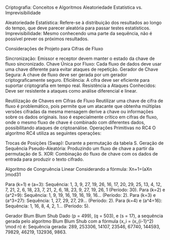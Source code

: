 Criptografia: Conceitos e Algoritmos
Aleatoriedade Estatística vs. Imprevisibilidade

Aleatoriedade Estatística: Refere-se à distribuição dos resultados ao longo do tempo, que deve parecer aleatória para passar testes estatísticos.
Imprevisibilidade: Mesmo conhecendo uma parte da sequência, não é possível prever os próximos resultados.

Considerações de Projeto para Cifras de Fluxo

Sincronização: Emissor e receptor devem manter o estado da chave de fluxo sincronizado.
Chave Única por Fluxo: Cada fluxo de dados deve usar uma chave diferente para evitar ataques de repetição.
Gerador de Chave Segura: A chave de fluxo deve ser gerada por um gerador criptograficamente seguro.
Eficiência: A cifra deve ser eficiente para suportar criptografia em tempo real.
Resistência a Ataques Conhecidos: Deve ser resistente a ataques como análise diferencial e linear.

Reutilização de Chaves em Cifras de Fluxo
Reutilizar uma chave de cifra de fluxo é problemático, pois permite que um atacante que obtenha múltiplas versões cifradas da mesma mensagem derive a chave ou informações sobre os dados originais. Isso é especialmente crítico em cifras de fluxo, onde o mesmo fluxo de chave é combinado com diferentes dados, possibilitando ataques de criptoanálise.
Operações Primitivas no RC4
O algoritmo RC4 utiliza as seguintes operações:

Trocas de Posições (Swap): Durante a permutação da tabela S.
Geração de Sequência Pseudo-Aleatória: Produzindo um fluxo de chave a partir da permutação de S.
XOR: Combinação do fluxo de chave com os dados de entrada para produzir o texto cifrado.

Algoritmo de Congruência Linear
Considerando a fórmula: Xn+1​=(aXn​)mod31


Para (k=1) e (a=3): Sequência: 1, 3, 9, 27, 19, 26, 16, 17, 20, 29, 25, 13, 4, 12, 7, 21, 2, 6, 18, 23, 7, 21, 2, 6, 18, 23, 9, 27, 19, 26, 1 (Período: 30).
Para (k=2) e (a^2=9): Sequência: 1, 9, 19, 16, 19, 16, 19, 16… (Período: 2).
Para (k=3) e (a^3=27): Sequência: 1, 27, 29, 27, 29… (Período: 2).
Para (k=4) e (a^4=16): Sequência: 1, 16, 8, 4, 2, 1… (Período: 5).

Gerador Blum Blum Shub
Dado (p = 499), (q = 503), e (s = 17), a sequência gerada pelo algoritmo Blum Blum Shub com a fórmula (x_i = (x_{i-1}^2) \mod n) é:
Sequência gerada: 289, 253306, 14107, 23546, 67740, 144593, 79829, 46219, 132936, 9863.